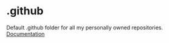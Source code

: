 # .github
Default .github folder for all my personally owned repositories.  
[Documentation](https://docs.github.com/en/communities/setting-up-your-project-for-healthy-contributions/creating-a-default-community-health-file)